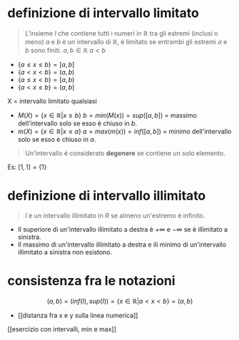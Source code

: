 # definizione di intervallo limitato
>L'insieme $I$ che contiene tutti i numeri in $\mathbb{R}$ tra gli estremi (inclusi o meno) $a$ e $b$ è un intervallo di $\mathbb{R}$, è limitato se entrambi gli estremi $a$ e $b$ sono finiti.
$a,b\in\mathbb{R}\text{ }a<b$
- $\{a\leq x\leq b\} = [a,b]$
- $\{a<x<b\} = (a,b)$
- $\{a\leq x<b\} = [a,b)$
- $\{a<x\leq b\} = (a,b]$

X = intervallo limitato qualsiasi
- $M(X)=\{x\in\mathbb{R}|x\geq b\}$ $b={min(M(x))} = sup([a,b])$ = massimo dell'intervallo solo se esso è chiuso in $b$.
- $m(X)=\{x\in\mathbb{R}|x\leq a\}$ $a={max(m(x))} = inf([a,b])$ = minimo dell'intervallo solo se esso è chiuso in $a$.

>Un'intervallo è considerato **degenere** se contiene un solo elemento.

Es: $[1,1]=\{1\}$  
# definizione di intervallo illimitato
>$I$ è un intervallo illimitato in $R$ se almeno un'estremo è infinito.
- Il superiore di un'intervallo illimitato a destra è $+\infty$ e $-\infty$ se è illimitato a sinistra.
- Il massimo di un'intervallo illimitato a destra e ili minimo di un'intervallo illimitato a sinistra non esistono.
# consistenza fra le notazioni
$$(a,b)=(inf(I),sup(I))=\{x\in\mathbb{R}|a<x<b\}=(a,b)$$
- [[distanza fra x e y sulla linea numerica]]

[[esercizio con intervalli, min e max]]